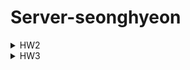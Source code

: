 # Server-seonghyeon
<details>
<summary>HW2</summary>
  
### [CREATE]
<img width="245" alt="add1" src="https://github.com/2nd-PARD-SERVER-PART/Server-seonghyeon/assets/141024382/34d14093-342f-4506-83ff-0ddfee861a7a">
<img width="259" alt="add2" src="https://github.com/2nd-PARD-SERVER-PART/Server-seonghyeon/assets/141024382/6a4e91a0-584f-4a12-84ad-5867caae01a5">
<img width="258" alt="add3" src="https://github.com/2nd-PARD-SERVER-PART/Server-seonghyeon/assets/141024382/cb1949ba-e258-4b51-8fd0-fb4e03cc7652">

### [FINDONE]
<img width="286" alt="findOne1" src="https://github.com/2nd-PARD-SERVER-PART/Server-seonghyeon/assets/141024382/578a15df-640b-4d40-92f4-2035add80fb7">
<img width="301" alt="findOne2" src="https://github.com/2nd-PARD-SERVER-PART/Server-seonghyeon/assets/141024382/c96ba3a7-1e5a-4936-a025-c00bcbddb1ac">
<img width="294" alt="findOne3" src="https://github.com/2nd-PARD-SERVER-PART/Server-seonghyeon/assets/141024382/d3243a58-2c6d-4226-8784-567302d4a850">

### [FINDALL]
<img width="290" alt="findAll" src="https://github.com/2nd-PARD-SERVER-PART/Server-seonghyeon/assets/141024382/bf672faa-ea51-495d-82ae-95ee46582ab8">

### [UPDATE]
<img width="287" alt="update1" src="https://github.com/2nd-PARD-SERVER-PART/Server-seonghyeon/assets/141024382/8cb1f804-ed7c-4971-b164-eb904f328525">
<img width="293" alt="update2" src="https://github.com/2nd-PARD-SERVER-PART/Server-seonghyeon/assets/141024382/34273830-909d-4656-8577-4260f14d84e0">

### [DELETE]
<img width="277" alt="delete1" src="https://github.com/2nd-PARD-SERVER-PART/Server-seonghyeon/assets/141024382/6eaa9bec-9463-48d5-8458-5f8eb9c93f43">
<img width="278" alt="delete2" src="https://github.com/2nd-PARD-SERVER-PART/Server-seonghyeon/assets/141024382/37cb3156-1665-419c-b824-d5221a138e0c">
</details>

<details>
<summary>HW3</summary>
  
### [CREATE]
<img width="245" alt="add1" src="https://github.com/2nd-PARD-SERVER-PART/Server-seonghyeon/assets/141024382/60094a67-1fd5-4fd5-93d0-680dffc60e03">
<img width="240" alt="add2" src="https://github.com/2nd-PARD-SERVER-PART/Server-seonghyeon/assets/141024382/1b9237c2-9524-49b9-873f-bf19be322c3e">
<img width="320" alt="add3" src="https://github.com/2nd-PARD-SERVER-PART/Server-seonghyeon/assets/141024382/37fef52d-0f97-4861-80ef-8cea7fb47820">
<img width="288" alt="add4" src="https://github.com/2nd-PARD-SERVER-PART/Server-seonghyeon/assets/141024382/0b54382d-aaf5-41bd-8f78-e83a662765dc">

### [FINDONE]
<img width="334" alt="findOne1" src="https://github.com/2nd-PARD-SERVER-PART/Server-seonghyeon/assets/141024382/177b0263-508b-4669-a46a-2459849ea9bf">

### [FINDALL]
<img width="356" alt="findAll" src="https://github.com/2nd-PARD-SERVER-PART/Server-seonghyeon/assets/141024382/87dd7265-f7a2-4324-8936-018ef7a61dd3">

### [UPDATE]
<img width="331" alt="update1" src="https://github.com/2nd-PARD-SERVER-PART/Server-seonghyeon/assets/141024382/637feee9-42be-4c2c-923c-98959523517f">

### [DELETE]
<img width="290" alt="delete1" src="https://github.com/2nd-PARD-SERVER-PART/Server-seonghyeon/assets/141024382/e996c03c-625e-43ea-9666-5f3e9eb97240">

</details>
